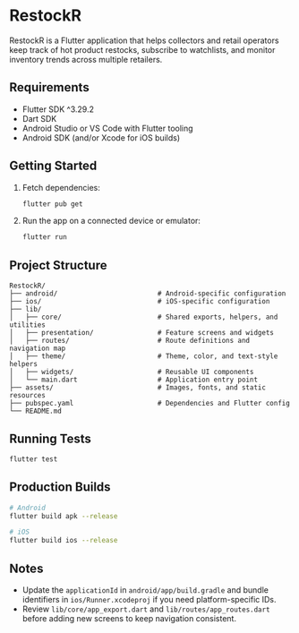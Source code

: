 
# RestockR

RestockR is a Flutter application that helps collectors and retail operators keep track of hot product restocks, subscribe to watchlists, and monitor inventory trends across multiple retailers.

## Requirements

- Flutter SDK ^3.29.2
- Dart SDK
- Android Studio or VS Code with Flutter tooling
- Android SDK (and/or Xcode for iOS builds)

## Getting Started

1. Fetch dependencies:

   ```bash
   flutter pub get
   ```

2. Run the app on a connected device or emulator:

   ```bash
   flutter run
   ```

## Project Structure

```
RestockR/
├── android/                         # Android-specific configuration
├── ios/                             # iOS-specific configuration
├── lib/
│   ├── core/                        # Shared exports, helpers, and utilities
│   ├── presentation/                # Feature screens and widgets
│   ├── routes/                      # Route definitions and navigation map
│   ├── theme/                       # Theme, color, and text-style helpers
│   ├── widgets/                     # Reusable UI components
│   └── main.dart                    # Application entry point
├── assets/                          # Images, fonts, and static resources
├── pubspec.yaml                     # Dependencies and Flutter config
└── README.md
```

## Running Tests

```bash
flutter test
```

## Production Builds

```bash
# Android
flutter build apk --release

# iOS
flutter build ios --release
```

## Notes

- Update the `applicationId` in `android/app/build.gradle` and bundle identifiers in `ios/Runner.xcodeproj` if you need platform-specific IDs.
- Review `lib/core/app_export.dart` and `lib/routes/app_routes.dart` before adding new screens to keep navigation consistent.
